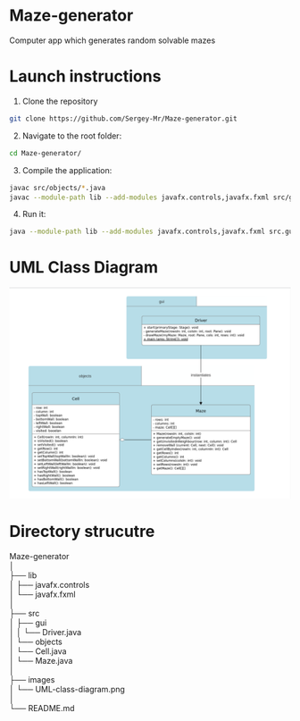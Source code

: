 # Maze-generator
Computer app which generates random solvable mazes
 
# Launch instructions
1. Clone the repository
```bash
git clone https://github.com/Sergey-Mr/Maze-generator.git
```
2. Navigate to the root folder:
```bash
cd Maze-generator/
```
3. Compile the application:

```bash
javac src/objects/*.java
javac --module-path lib --add-modules javafx.controls,javafx.fxml src/gui/Driver.java
```
4. Run it:
```bash
java --module-path lib --add-modules javafx.controls,javafx.fxml src.gui.Driver
```

# UML Class Diagram
![UML Class Diagram](./images/UML-class-diagram.png)

# Directory strucutre
Maze-generator<br>
│<br>
├── lib<br>
│   ├── javafx.controls<br>
│   └── javafx.fxml<br>
│<br>
├── src<br>
│   ├── gui<br>
│   │   └── Driver.java<br>
│   └── objects<br>
│       └── Cell.java<br>
│       └── Maze.java<br>
│<br>
├── images<br>
│   └── UML-class-diagram.png<br>
│<br>
└── README.md<br>
